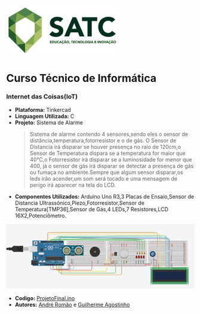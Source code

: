 <img src="https://github.com/DedeApenas/infosatc-lp-avaliativo-01/blob/master/unnamed.png" width="300"> 

<h1>Curso Técnico de Informática</h1>
<h3>Internet das Coisas(IoT)</h3>

<ul>
  <li><b>Plataforma:</b> Tinkercad</li>
  <li><b>Linguagem Utilizada:</b> C</li>
  <li><b>Projeto:</b> Sistema de Alarme</li>
  <blockquote>Sistema de alarme contendo 4 sensores,sendo eles o sensor de distância,temperatura,fotorresistor e o de gás.
   O Sensor de Distancia irá disparar se houver presença no raio de 120cm,o Sensor de Temperatura dispara se a temperatura for maior que 40°C,o Fotorresistor irá disparar se a luminosidade for menor que 400, já o sensor de gás irá disparar se detectar a presença de gás ou fumaça no ambiente.Sempre que algum sensor disparar,os leds irão acender,um som será tocado e uma mensagem de perigo irá aparecer na tela do LCD.</blockquote>
</ul>
<ul>
  <li><b>Componentes Utilizados:</b> Arduino Uno R3,3 Placas de Ensaio,Sensor de Distancia Ultrassônico,Piezo,Fotorresistor,Sensor de Temperatura[TMP36],Sensor de Gás,4 LEDs,7 Resistores,LCD 16X2,Potenciômetro.</li>
</ul>
<img src="https://github.com/DedeApenas/infosatc-IoT-TrabalhoFinal/blob/main/imgprojeto.png">

<ul>
  <li><b>Codigo:</b> <a href="https://github.com/DedeApenas/infosatc-IoT-TrabalhoFinal/blob/main/projeto_final1.ino">ProjetoFinal.ino </a> </li> 
  <li><b>Autores:</b> <a href="https://github.com/DedeApenas">André Romão</a> e <a href="https://github.com/guilhermeagostinho22">Guilherme Agostinho</a></li>
 </ul>
